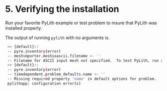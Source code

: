 # 5. Verifying the installation

Run your favorite PyLith example or test problem to insure that PyLith was installed properly.

The output of running `pylith` with no arguments is.

```bash
 >> {default}::
 -- pyre.inventory(error)
 -- meshimporter.meshioascii.filename <- ''
 -- Filename for ASCII input mesh not specified.  To test PyLith, run an example as discussed in the manual.
 >> {default}::
 -- pyre.inventory(error)
 -- timedependent.problem_defaults.name <- ''
 -- Missing required property 'name' in default options for problem.
 pylithapp: configuration error(s)
 ```
